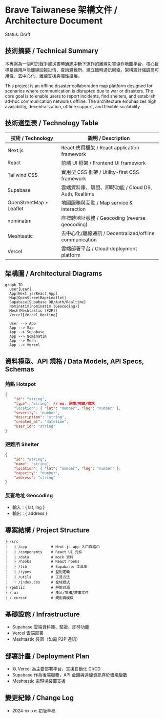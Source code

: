 # Brave Taiwanese 架構文件 / Architecture Document

Status: Draft

## 技術摘要 / Technical Summary

本專案為一個可於戰爭或災害時通訊中斷下運作的離線災害協作地圖平台，核心目標是讓用戶能離線回報災情、查詢避難所、建立臨時通訊網絡。架構設計強調高可用性、去中心化、離線支援與彈性擴展。

This project is an offline disaster collaboration map platform designed for scenarios where communication is disrupted due to war or disasters. The core goal is to enable users to report incidents, find shelters, and establish ad-hoc communication networks offline. The architecture emphasizes high availability, decentralization, offline support, and flexible scalability.

## 技術選型表 / Technology Table

| 技術 / Technology       | 說明 / Description                                      |
| ----------------------- | ------------------------------------------------------- |
| Next.js                 | React 應用框架 / React application framework            |
| React                   | 前端 UI 框架 / Frontend UI framework                    |
| Tailwind CSS            | 實用型 CSS 框架 / Utility-first CSS framework           |
| Supabase                | 雲端資料庫、驗證、即時功能 / Cloud DB, Auth, Realtime   |
| OpenStreetMap + Leaflet | 地圖服務與互動 / Map service & interaction              |
| nominatim               | 座標轉地址服務 / Geocoding (reverse geocoding)          |
| Meshtastic              | 去中心化/離線通訊 / Decentralized/offline communication |
| Vercel                  | 雲端部署平台 / Cloud deployment platform                |

## 架構圖 / Architectural Diagrams

```mermaid
graph TD
  User[User]
  App[Next.js/React App]
  Map[OpenStreetMap+Leaflet]
  Supabase[Supabase DB/Auth/Realtime]
  Nominatim[nominatim (Geocoding)]
  Mesh[Meshtastic (P2P)]
  Vercel[Vercel Hosting]

  User --> App
  App --> Map
  App --> Supabase
  App --> Nominatim
  App --> Mesh
  App --> Vercel
```

## 資料模型、API 規格 / Data Models, API Specs, Schemas

### 熱點 Hotspot

```json
{
    "id": "string",
    "type": "string", // ex: 災情/物資/需求
    "location": { "lat": "number", "lng": "number" },
    "severity": "number",
    "description": "string",
    "created_at": "datetime",
    "user_id": "string"
}
```

### 避難所 Shelter

```json
{
    "id": "string",
    "name": "string",
    "location": { "lat": "number", "lng": "number" },
    "capacity": "number",
    "address": "string"
}
```

### 反查地址 Geocoding

-   輸入：{ lat, lng }
-   輸出：{ address }

## 專案結構 / Project Structure

```
├ /src
│   ├ /app           # Next.js app 入口與路由
│   ├ /components    # React UI 元件
│   ├ /data          # mock 資料
│   ├ /hooks         # React hooks
│   ├ /lib           # Supabase、工具庫
│   ├ /types         # 型別定義
│   ├ /utils         # 工具方法
│   └ /index.css     # 全域樣式
├ /public            # 靜態資源
├ /.ai               # 產品/架構/故事文件
├ /.cursor           # 規則與模板
```

## 基礎設施 / Infrastructure

-   Supabase 雲端資料庫、驗證、即時功能
-   Vercel 雲端部署
-   Meshtastic 裝置（如需 P2P 通訊）

## 部署計畫 / Deployment Plan

-   以 Vercel 為主要部署平台，支援自動化 CI/CD
-   Supabase 作為後端服務，API 金鑰與連線資訊存於環境變數
-   Meshtastic 需現場裝置支援

## 變更紀錄 / Change Log

-   2024-xx-xx: 初版草稿
